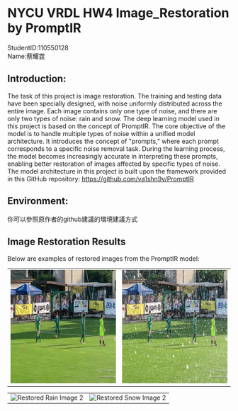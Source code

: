 # NYCU VRDL HW4 Image_Restoration by PromptIR
StudentID:110550128  
Name:蔡耀霆
## Introduction:
The task of this project is image restoration. The training and testing data have been specially designed, with noise uniformly distributed across the entire image. Each image contains only one type of noise, and there are only two types of noise: rain and snow. The deep learning model used in this project is based on the concept of PromptIR. The core objective of the model is to handle multiple types of noise within a unified model architecture. It introduces the concept of "prompts," where each prompt corresponds to a specific noise removal task. During the learning process, the model becomes increasingly accurate in interpreting these prompts, enabling better restoration of images affected by specific types of noise.
The model architecture in this project is built upon the framework provided in this GitHub repository: https://github.com/va1shn9v/PromptIR  
## Environment:  
你可以參照原作者的github建議的環境建議方式  
## Image Restoration Results

Below are examples of restored images from the PromptIR model:

<table>
  <tr>
    <td><img src="Restored_image/0.png" width="256" height="256" alt="Restored Rain Image 1"></td>
    <td><img src="degraded/0.png" width="256" height="256" alt="Restored Snow Image 1"></td>
  </tr>
</table>

<table>
  <tr>
    <td><img src="images/restored_rain2.jpg" width="256" height="256" alt="Restored Rain Image 2"></td>
    <td><img src="images/restored_snow2.jpg" width="256" height="256" alt="Restored Snow Image 2"></td>
  </tr>
</table>

